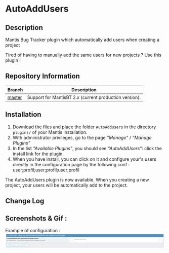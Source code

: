 AutoAddUsers
=============
## Description

Mantis Bug Tracker plugin which automatically add users when creating a project

Tired of having to manually add the same users for new projects ? Use this plugin !

## Repository Information

| Branch                                                       | Description                                            |
| ------------------------------------------------------------ | ------------------------------------------------------ |
| [master](https://github.com/VirusTwo/AutoAddUsers)           | Support for MantisBT 2.x (current production version). |


## Installation

1. Download the files and place the folder `AutoAddUsers` in the directory `plugins/` of your Mantis installation. 
2. With administrator privileges, go to the page *"Manage"* / *"Manage Plugins"*
3. In the list *"Available Plugins"*, you should see *"AutoAddUsers"*: click the install link for the plugin.
4. When you have install, you can click on it and configure your's users directly in the configuration page by the following conf : user;profil;user;profil;user;profil

The AutoAddUsers plugin is now available. When you creating a new project, your users will be automatically add to the project.

## Change Log

## Screenshots & Gif :

Example of configuration : 
![AutoAddUsersScreen](https://github.com/VirusTwo/AutoAddUsers/blob/master/screenshots/AutoAddUsersPlugin.png)
